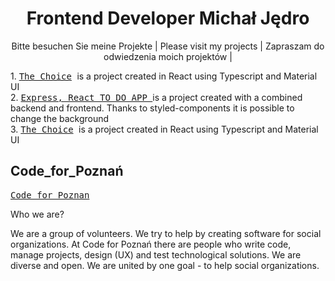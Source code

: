 
<h1 align="center"> Frontend Developer Michał Jędro </h1>

<p align="center">
Bitte besuchen Sie meine Projekte | Please visit my projects | Zapraszam do odwiedzenia moich projektów |  

 </p>

<div>
  1.
 <kbd>
 <a href="https://codeforpoznan.pl">The Choice</a>
</kbd>
  is a project created in React using Typescript and Material UI
 </div>
<div>
  2.
 <kbd>
 <a href="https://codeforpoznan.pl">Express, React TO DO APP </a>
</kbd>
is a project created with a combined backend and frontend. Thanks to styled-components it is possible to change the background
 </div>
 <div>
  3.
 <kbd>
 <a href="https://codeforpoznan.pl">The Choice</a>
</kbd>
  is a project created in React using Typescript and Material UI
 </div>
 <div>

 
## Code_for_Poznań 

<kbd>
 <a href="https://codeforpoznan.pl">Code for Poznan</a>
</kbd>
<p>
 
 Who we are?

We are a group of volunteers. We try to help by creating software for social organizations. At Code for Poznań there are people who write code, manage projects, design (UX) and test technological solutions. We are diverse and open. We are united by one goal - to help social organizations.
 </p>


